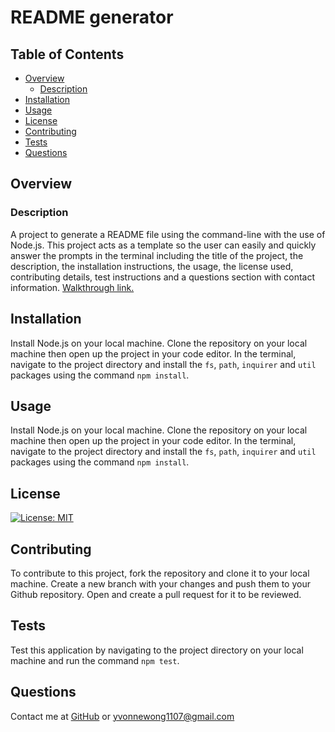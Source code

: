 # README generator

## Table of Contents

- [Overview](#overview)
  - [Description](#description)
- [Installation](#installation)
- [Usage](#usage)
- [License](#license)
- [Contributing](#contributing)
- [Tests](#tests)
- [Questions](#questions)

## Overview

### Description
A project to generate a README file using the command-line with the use of Node.js. This project acts as a template so the user can easily and quickly answer the prompts in the terminal including the title of the project, the description, the installation instructions, the usage, the license used, contributing details, test instructions and a questions section with contact information. [Walkthrough link.](https://watch.screencastify.com/v/cZIFqrU7U9S4Grkbpc6A)

## Installation
Install Node.js on your local machine. Clone the repository on your local machine then open up the project in your code editor. In the terminal, navigate to the project directory and install the `fs`, `path`, `inquirer` and `util` packages using the command `npm install`.

## Usage
Install Node.js on your local machine. Clone the repository on your local machine then open up the project in your code editor. In the terminal, navigate to the project directory and install the `fs`, `path`, `inquirer` and `util` packages using the command `npm install`.

## License
[![License: MIT](https://img.shields.io/badge/License-MIT-yellow.svg)](https://opensource.org/licenses/MIT)

## Contributing
To contribute to this project, fork the repository and clone it to your local machine. Create a new branch with your changes and push them to your Github repository. Open and create a pull request for it to be reviewed.

## Tests
Test this application by navigating to the project directory on your local machine and run the command `npm test`.

## Questions
Contact me at [GitHub](https://github.com/yvonne0711) or [yvonnewong1107@gmail.com](mailto:yvonnewong1107@gmail.com)
